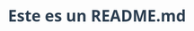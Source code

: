 <div align="center">
  <h1 style="font-family: 'Segoe UI', Tahoma, Geneva, Verdana, sans-serif; color: #2c3e50;">Este es un README.md</h1>
</div>